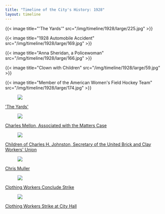```yaml
---
title: "Timeline of the City's History: 1928"
layout: timeline
---
```


{{< image title="'The Yards'" src="/img/timeline/1928/large/225.jpg" >}}

{{< image title="1928 Automobile Accident" src="/img/timeline/1928/large/169.jpg" >}}

{{< image title="Anna Sheridan, a Policewoman" src="/img/timeline/1928/large/166.jpg" >}}

{{< image title="Clown with Children" src="/img/timeline/1928/large/59.jpg" >}}

{{< image title="Member of the American Women's Field Hockey Team" src="/img/timeline/1928/large/174.jpg" >}}
<div class="tile is-ancestor">
  <div class="tile is-parent">
    <article class="tile is-child box">
        <a href="/historical/timeline/1928/109" title="'The Yards'">
            <figure class="image is-128x128">
                <img src="/img/timeline/1928/small/109.jpg">
            </figure>
            <div class="content">
                    <p>'The Yards'</p>
            </div>
        </a>
    </article>
  </div>
  <div class="tile is-parent">
    <article class="tile is-child box">
        <a href="/historical/timeline/1928/100" title="Charles Mellon, Associated with the Matters Case">
            <figure class="image is-128x128">
                <img src="/img/timeline/1928/small/100.jpg">
            </figure>
            <div class="content">
                <p>Charles Mellon, Associated with the Matters Case</p>
            </div>    
        </a>
    </article>
  </div>
  <div class="tile is-parent">
    <article class="tile is-child box">
        <a href="/historical/timeline/1928/170" title="">
            <figure class="image is-128x128">
                <img src="/img/timeline/1928/small/170.jpg">
            </figure>
            <div class="content">
                <p>Children of Charles H. Johnston, Secretary of the United Brick and Clay Workers' Union</p>
            </div>  
        </a>  
    </article>
  </div>
</div>

<div class="tile is-ancestor">
  <div class="tile is-parent">
    <article class="tile is-child box">
        <a href="/historical/timeline/1928/371" title="Chris Muller">
            <figure class="image is-128x128">
                <img src="/img/timeline/1928/small/371.jpg">
            </figure>
            <div class="content">
                    <p>Chris Muller</p>
            </div>
        </a>
    </article>
  </div>
  <div class="tile is-parent">
    <article class="tile is-child box">
        <a href="/historical/timeline/1928/70" title="Clothing Workers Conclude Strike">
            <figure class="image is-128x128">
                <img src="/img/timeline/1928/small/70.jpg">
            </figure>
            <div class="content">
                <p>Clothing Workers Conclude Strike</p>
            </div>    
        </a>
    </article>
  </div>
  <div class="tile is-parent">
    <article class="tile is-child box">
        <a href="/historical/timeline/1928/65" title="Clothing Workers Strike at City Hall">
            <figure class="image is-128x128">
                <img src="/img/timeline/1928/small/65.jpg">
            </figure>
            <div class="content">
                <p>Clothing Workers Strike at City Hall</p>
            </div>    
        </a>
    </article>
  </div>
</div>